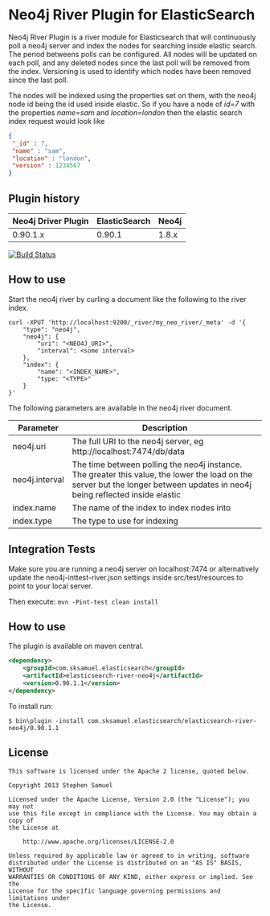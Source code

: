 Neo4j River Plugin for ElasticSearch
=========================

Neo4j River Plugin is a river module for Elasticsearch that will continuously poll a neo4j server and index the nodes for searching inside elastic search. The period betweens polls can be configured. All nodes will be updated on each poll, and any deleted nodes since the last poll will be removed from the index. Versioning is used to identify which nodes have been removed since the last poll.

The nodes will be indexed using the properties set on them, with the neo4j node id being the id used inside elastic. So if you have a node of _id=7_ with the properties _name=sam_ and _location=london_ then the elastic search index request would look like

```json
{
 "_id" : 7,
 "name" : "sam",
 "location" : "london",
 "version" : 1234567
}
```



## Plugin history

| Neo4j Driver Plugin | ElasticSearch | Neo4j |
| ------ | --------- | --------- |
| 0.90.1.x | 0.90.1 | 1.8.x |

[![Build Status](https://travis-ci.org/sksamuel/elasticsearch-river-neo4j.png)](https://travis-ci.org/sksamuel/elasticsearch-river-neo4j)



## How to use

Start the neo4j river by curling a document like the following to the river index.

```
curl -XPUT 'http://localhost:9200/_river/my_neo_river/_meta' -d '{
    "type": "neo4j",
    "neo4j": {
        "uri": "<NEO4J_URI>",
        "interval": <some interval>
    },
    "index": {
        "name": "<INDEX_NAME>",
        "type: "<TYPE>"
    }
}'
```

The following parameters are available in the neo4j river document.

| Parameter | Description |
| ------ | --------- |
| neo4j.uri | The full URI to the neo4j server, eg http://localhost:7474/db/data |
| neo4j.interval | The time between polling the neo4j instance. The greater this value, the lower the load on the server but the longer between updates in neo4j being reflected inside elastic |
| index.name | The name of the index to index nodes into |
| index.type | The type to use for indexing |



## Integration Tests

Make sure you are running a neo4j server on localhost:7474 or alternatively update the neo4j-inttest-river.json settings inside src/test/resources
to point to your local server.

Then execute:
```mvn -Pint-test clean install```


## How to use

The plugin is available on maven central.

```xml
<dependency>
    <groupId>com.sksamuel.elasticsearch</groupId>
    <artifactId>elasticsearch-river-neo4j</artifactId>
    <version>0.90.1.1</version>
</dependency>
```

To install run:
```
$ bin\plugin -install com.sksamuel.elasticsearch/elasticsearch-river-neo4j/0.90.1.1
```



## License
```
This software is licensed under the Apache 2 license, quoted below.

Copyright 2013 Stephen Samuel

Licensed under the Apache License, Version 2.0 (the "License"); you may not
use this file except in compliance with the License. You may obtain a copy of
the License at

    http://www.apache.org/licenses/LICENSE-2.0

Unless required by applicable law or agreed to in writing, software
distributed under the License is distributed on an "AS IS" BASIS, WITHOUT
WARRANTIES OR CONDITIONS OF ANY KIND, either express or implied. See the
License for the specific language governing permissions and limitations under
the License.
```